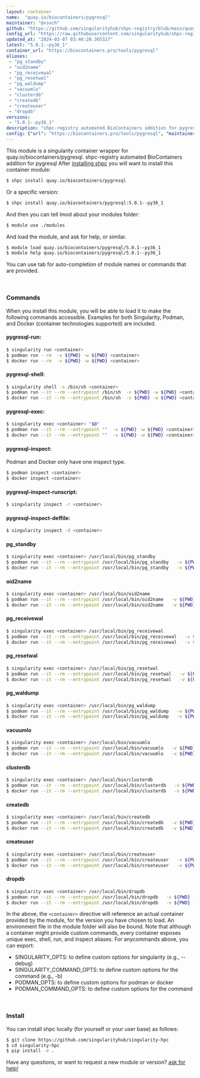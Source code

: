 ```yaml
---
layout: container
name:  "quay.io/biocontainers/pygresql"
maintainer: "@vsoch"
github: "https://github.com/singularityhub/shpc-registry/blob/main/quay.io/biocontainers/pygresql/container.yaml"
config_url: "https://raw.githubusercontent.com/singularityhub/shpc-registry/main/quay.io/biocontainers/pygresql/container.yaml"
updated_at: "2024-03-07 03:46:20.365327"
latest: "5.0.1--py36_1"
container_url: "https://biocontainers.pro/tools/pygresql"
aliases:
 - "pg_standby"
 - "oid2name"
 - "pg_receivewal"
 - "pg_resetwal"
 - "pg_waldump"
 - "vacuumlo"
 - "clusterdb"
 - "createdb"
 - "createuser"
 - "dropdb"
versions:
 - "5.0.1--py36_1"
description: "shpc-registry automated BioContainers addition for pygresql"
config: {"url": "https://biocontainers.pro/tools/pygresql", "maintainer": "@vsoch", "description": "shpc-registry automated BioContainers addition for pygresql", "latest": {"5.0.1--py36_1": "sha256:cd80b3cbd6a025f61da39d2f58373f3687d72dcdb6ae6774d255aefa31e5d38f"}, "tags": {"5.0.1--py36_1": "sha256:cd80b3cbd6a025f61da39d2f58373f3687d72dcdb6ae6774d255aefa31e5d38f"}, "docker": "quay.io/biocontainers/pygresql", "aliases": {"pg_standby": "/usr/local/bin/pg_standby", "oid2name": "/usr/local/bin/oid2name", "pg_receivewal": "/usr/local/bin/pg_receivewal", "pg_resetwal": "/usr/local/bin/pg_resetwal", "pg_waldump": "/usr/local/bin/pg_waldump", "vacuumlo": "/usr/local/bin/vacuumlo", "clusterdb": "/usr/local/bin/clusterdb", "createdb": "/usr/local/bin/createdb", "createuser": "/usr/local/bin/createuser", "dropdb": "/usr/local/bin/dropdb"}}
---
```


This module is a singularity container wrapper for quay.io/biocontainers/pygresql.
shpc-registry automated BioContainers addition for pygresql
After [installing shpc](#install) you will want to install this container module:


```bash
$ shpc install quay.io/biocontainers/pygresql
```

Or a specific version:

```bash
$ shpc install quay.io/biocontainers/pygresql:5.0.1--py36_1
```

And then you can tell lmod about your modules folder:

```bash
$ module use ./modules
```

And load the module, and ask for help, or similar.

```bash
$ module load quay.io/biocontainers/pygresql/5.0.1--py36_1
$ module help quay.io/biocontainers/pygresql/5.0.1--py36_1
```

You can use tab for auto-completion of module names or commands that are provided.

<br>

### Commands

When you install this module, you will be able to load it to make the following commands accessible.
Examples for both Singularity, Podman, and Docker (container technologies supported) are included.

#### pygresql-run:

```bash
$ singularity run <container>
$ podman run --rm  -v ${PWD} -w ${PWD} <container>
$ docker run --rm  -v ${PWD} -w ${PWD} <container>
```

#### pygresql-shell:

```bash
$ singularity shell -s /bin/sh <container>
$ podman run --it --rm --entrypoint /bin/sh  -v ${PWD} -w ${PWD} <container>
$ docker run --it --rm --entrypoint /bin/sh  -v ${PWD} -w ${PWD} <container>
```

#### pygresql-exec:

```bash
$ singularity exec <container> "$@"
$ podman run --it --rm --entrypoint ""  -v ${PWD} -w ${PWD} <container> "$@"
$ docker run --it --rm --entrypoint ""  -v ${PWD} -w ${PWD} <container> "$@"
```

#### pygresql-inspect:

Podman and Docker only have one inspect type.

```bash
$ podman inspect <container>
$ docker inspect <container>
```

#### pygresql-inspect-runscript:

```bash
$ singularity inspect -r <container>
```

#### pygresql-inspect-deffile:

```bash
$ singularity inspect -d <container>
```


#### pg_standby

```bash
$ singularity exec <container> /usr/local/bin/pg_standby
$ podman run --it --rm --entrypoint /usr/local/bin/pg_standby   -v ${PWD} -w ${PWD} <container> -c " $@"
$ docker run --it --rm --entrypoint /usr/local/bin/pg_standby   -v ${PWD} -w ${PWD} <container> -c " $@"
```


#### oid2name

```bash
$ singularity exec <container> /usr/local/bin/oid2name
$ podman run --it --rm --entrypoint /usr/local/bin/oid2name   -v ${PWD} -w ${PWD} <container> -c " $@"
$ docker run --it --rm --entrypoint /usr/local/bin/oid2name   -v ${PWD} -w ${PWD} <container> -c " $@"
```


#### pg_receivewal

```bash
$ singularity exec <container> /usr/local/bin/pg_receivewal
$ podman run --it --rm --entrypoint /usr/local/bin/pg_receivewal   -v ${PWD} -w ${PWD} <container> -c " $@"
$ docker run --it --rm --entrypoint /usr/local/bin/pg_receivewal   -v ${PWD} -w ${PWD} <container> -c " $@"
```


#### pg_resetwal

```bash
$ singularity exec <container> /usr/local/bin/pg_resetwal
$ podman run --it --rm --entrypoint /usr/local/bin/pg_resetwal   -v ${PWD} -w ${PWD} <container> -c " $@"
$ docker run --it --rm --entrypoint /usr/local/bin/pg_resetwal   -v ${PWD} -w ${PWD} <container> -c " $@"
```


#### pg_waldump

```bash
$ singularity exec <container> /usr/local/bin/pg_waldump
$ podman run --it --rm --entrypoint /usr/local/bin/pg_waldump   -v ${PWD} -w ${PWD} <container> -c " $@"
$ docker run --it --rm --entrypoint /usr/local/bin/pg_waldump   -v ${PWD} -w ${PWD} <container> -c " $@"
```


#### vacuumlo

```bash
$ singularity exec <container> /usr/local/bin/vacuumlo
$ podman run --it --rm --entrypoint /usr/local/bin/vacuumlo   -v ${PWD} -w ${PWD} <container> -c " $@"
$ docker run --it --rm --entrypoint /usr/local/bin/vacuumlo   -v ${PWD} -w ${PWD} <container> -c " $@"
```


#### clusterdb

```bash
$ singularity exec <container> /usr/local/bin/clusterdb
$ podman run --it --rm --entrypoint /usr/local/bin/clusterdb   -v ${PWD} -w ${PWD} <container> -c " $@"
$ docker run --it --rm --entrypoint /usr/local/bin/clusterdb   -v ${PWD} -w ${PWD} <container> -c " $@"
```


#### createdb

```bash
$ singularity exec <container> /usr/local/bin/createdb
$ podman run --it --rm --entrypoint /usr/local/bin/createdb   -v ${PWD} -w ${PWD} <container> -c " $@"
$ docker run --it --rm --entrypoint /usr/local/bin/createdb   -v ${PWD} -w ${PWD} <container> -c " $@"
```


#### createuser

```bash
$ singularity exec <container> /usr/local/bin/createuser
$ podman run --it --rm --entrypoint /usr/local/bin/createuser   -v ${PWD} -w ${PWD} <container> -c " $@"
$ docker run --it --rm --entrypoint /usr/local/bin/createuser   -v ${PWD} -w ${PWD} <container> -c " $@"
```


#### dropdb

```bash
$ singularity exec <container> /usr/local/bin/dropdb
$ podman run --it --rm --entrypoint /usr/local/bin/dropdb   -v ${PWD} -w ${PWD} <container> -c " $@"
$ docker run --it --rm --entrypoint /usr/local/bin/dropdb   -v ${PWD} -w ${PWD} <container> -c " $@"
```



In the above, the `<container>` directive will reference an actual container provided
by the module, for the version you have chosen to load. An environment file in the
module folder will also be bound. Note that although a container
might provide custom commands, every container exposes unique exec, shell, run, and
inspect aliases. For anycommands above, you can export:

 - SINGULARITY_OPTS: to define custom options for singularity (e.g., --debug)
 - SINGULARITY_COMMAND_OPTS: to define custom options for the command (e.g., -b)
 - PODMAN_OPTS: to define custom options for podman or docker
 - PODMAN_COMMAND_OPTS: to define custom options for the command

<br>

### Install

You can install shpc locally (for yourself or your user base) as follows:

```bash
$ git clone https://github.com/singularityhub/singularity-hpc
$ cd singularity-hpc
$ pip install -e .
```

Have any questions, or want to request a new module or version? [ask for help!](https://github.com/singularityhub/singularity-hpc/issues)